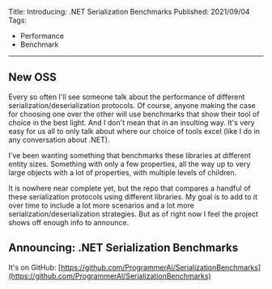 Title: Introducing: .NET Serialization Benchmarks
Published: 2021/09/04
Tags: 
- Performance
- Benchmark
---

## New OSS
Every so often I'll see someone talk about the performance of different serialization/deserialization protocols. Of course, anyone making the case for choosing one over the other will use benchmarks that show their tool of choice in the best light. And I don't mean that in an insulting way. It's very easy for us all to only talk about where our choice of tools excel (like I do in any conversation about .NET).

I've been wanting something that benchmarks these libraries at different entity sizes. Something with only a few properties, all the way up to very large objects with a lot of properties, with multiple levels of children.

It is nowhere near complete yet, but the repo that compares a handful of these serialization protocols using different libraries. My goal is to add to it over time to include a lot more scenarios and a lot more serialization/deserialization strategies. But as of right now I feel the project shows off enough info to announce.

## Announcing: .NET Serialization Benchmarks

It's on GitHub: [https://github.com/ProgrammerAl/SerializationBenchmarks](https://github.com/ProgrammerAl/SerializationBenchmarks)

